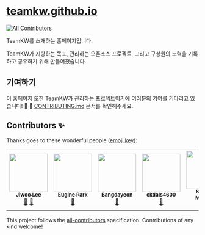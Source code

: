 # [teamkw.github.io](https://teamkw.github.io)
<!-- ALL-CONTRIBUTORS-BADGE:START - Do not remove or modify this section -->
[![All Contributors](https://img.shields.io/badge/all_contributors-2-orange.svg?style=flat-square)](#contributors-)
<!-- ALL-CONTRIBUTORS-BADGE:END -->

TeamKW를 소개하는 홈페이지입니다.

TeamKW가 지향하는 목표, 관리하는 오픈소스 프로젝트, 그리고 구성원의 노력을 기록하고 공유하기 위해 만들어졌습니다.

## 기여하기
이 홈페이지 또한 TeamKW가 관리하는 프로젝트이기에 여러분의 기여를 기다리고 있습니다! 🙌 🙌
[CONTRIBUTING.md](https://github.com/teamkw/teamkw.github.io/blob/main/CONTRIBUTING.md) 문서를 확인해주세요.


## Contributors ✨

Thanks goes to these wonderful people ([emoji key](https://allcontributors.org/docs/en/emoji-key)):

<!-- ALL-CONTRIBUTORS-LIST:START - Do not remove or modify this section -->
<!-- prettier-ignore-start -->
<!-- markdownlint-disable -->
<table>
  <tr>
    <td align="center"><a href="https://github.com/ooketmon"><img src="https://avatars1.githubusercontent.com/u/49191920?v=4" width="100px;" alt=""/><br /><sub><b>Jiwoo Lee </b></sub></a><br /><a href="#projectManagement-ooketmon" title="Project Management">📆</a> <a href="#maintenance-ooketmon" title="Maintenance">🚧</a></td>
    <td align="center"><a href="https://github.com/pkeugine"><img src="https://avatars0.githubusercontent.com/u/48251668?v=4" width="100px;" alt=""/><br /><sub><b>Eugine Park</b></sub></a><br /><a href="https://github.com/teamkw/teamkw.github.io/pulls?q=is%3Apr+reviewed-by%3Apkeugine" title="Reviewed Pull Requests">👀</a></td>
    <td align="center"><a href="https://github.com/Bangdayeon"><img src="https://avatars3.githubusercontent.com/u/57349321?s=460&v=4" width="100px;" alt=""/><br /><sub><b>Bangdayeon</b></sub></a><br /><a href="https://github.com/teamkw/teamkw.github.io/commits?author=Bangdayeon" title="Blogposts">📝</a></td>
    <td align="center"><a href="https://github.com/ckdals4600"><img src="https://avatars1.githubusercontent.com/u/57699212?s=460&v=4" width="100px;" alt=""/><br /><sub><b>ckdals4600</b></sub></a><br /><a href="https://github.com/teamkw/teamkw.github.io/commits?author=ckdals4600" title="Blogposts">📝</a></td>
    <td align="center"><a href="https://github.com/Seong-Myeong"><img src="https://avatars1.githubusercontent.com/u/57748493?s=460&v=4" width="100px;" alt=""/><br /><sub><b>Seong-Myeong</b></sub></a><br /><a href="https://github.com/teamkw/teamkw.github.io/commits?author=Seong-Myeong" title="Blogposts">📝</a></td>
  </tr>
</table>

<!-- markdownlint-enable -->
<!-- prettier-ignore-end -->
<!-- ALL-CONTRIBUTORS-LIST:END -->

This project follows the [all-contributors](https://github.com/all-contributors/all-contributors) specification. Contributions of any kind welcome!
